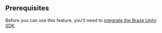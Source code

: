## Prerequisites

Before you can use this feature, you'll need to [integrate the Braze Unity SDK]({{site.baseurl}}/developer_guide/platform_integration_guides/unity/sdk_integration/).
